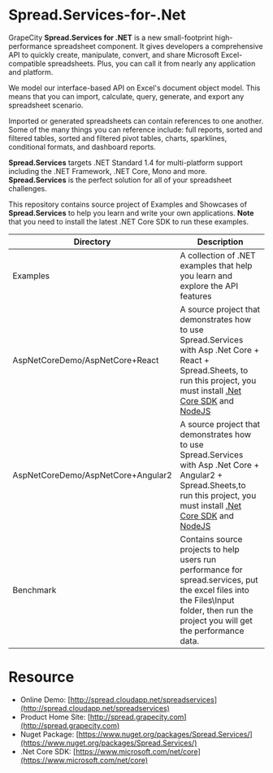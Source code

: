 # Spread.Services-for-.Net
GrapeCity **Spread.Services for .NET** is a new small-footprint high-performance spreadsheet component. It gives developers a comprehensive API to quickly create, manipulate, convert, and share Microsoft Excel-compatible spreadsheets. Plus, you can call it from nearly any application and platform.
 
We model our interface-based API on Excel's document object model. This means that you can import, calculate, query, generate, and export any spreadsheet scenario.
 
Imported or generated spreadsheets can contain references to one another. Some of the many things you can reference include: full reports, sorted and filtered tables, sorted and filtered pivot tables, charts, sparklines, conditional formats, and dashboard reports.
 
**Spread.Services** targets .NET Standard 1.4 for multi-platform support including the .NET Framework, .NET Core, Mono and more. **Spread.Services** is the perfect solution for all of your spreadsheet challenges.

This repository contains source project of Examples and Showcases of **Spread.Services** to help you learn and write your own applications. **Note** that you need to install the latest .NET Core SDK to run these examples.

| Directory    | Description    |
| ------------- |-------------|
| Examples     | A collection of .NET examples that help you learn and explore the API features |
| AspNetCoreDemo/AspNetCore+React     | A source project that demonstrates how to use Spread.Services with Asp .Net Core + React + Spread.Sheets, to run this project, you must install [.Net Core SDK](https://www.microsoft.com/net/core) and [NodeJS](https://nodejs.org/en/) |
| AspNetCoreDemo/AspNetCore+Angular2     | A source project that demonstrates how to use Spread.Services with Asp .Net Core + Angular2 + Spread.Sheets,to run this project, you must install [.Net Core SDK](https://www.microsoft.com/net/core) and [NodeJS](https://nodejs.org/en/)|
| Benchmark | Contains source projects to help users run performance for spread.services, put the excel files into the Files\Input folder, then run the project you will get the performance data.|

# Resource
* Online Demo: [http://spread.cloudapp.net/spreadservices](http://spread.cloudapp.net/spreadservices)
* Product Home Site: [http://spread.grapecity.com](http://spread.grapecity.com)
* Nuget Package: [https://www.nuget.org/packages/Spread.Services/](https://www.nuget.org/packages/Spread.Services/)
* .Net Core SDK: [https://www.microsoft.com/net/core](https://www.microsoft.com/net/core)
